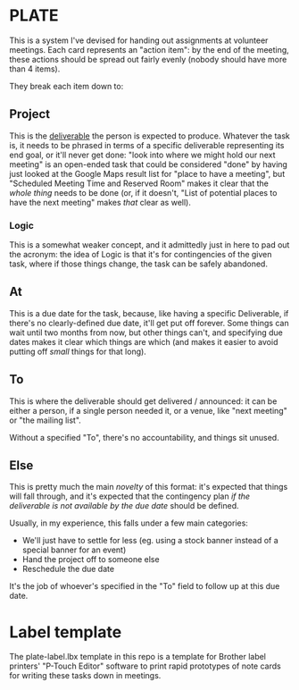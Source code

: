 # PLATE

This is a system I've devised for handing out assignments at volunteer meetings. Each card represents an "action item": by the end of the meeting, these actions should be spread out fairly evenly (nobody should have more than 4 items).

They break each item down to:

## Project

This is the [deliverable][] the person is expected to produce. Whatever the task is, it needs to be phrased in terms of a specific deliverable representing its end goal, or it'll never get done: "look into where we might hold our next meeting" is an open-ended task that could be considered "done" by having just looked at the Google Maps result list for "place to have a meeting", but "Scheduled Meeting Time and Reserved Room" makes it clear that the *whole thing* needs to be done (or, if it doesn't, "List of potential places to have the next meeting" makes *that* clear as well).

[deliverable]: https://en.wikipedia.org/wiki/Deliverable

### Logic

This is a somewhat weaker concept, and it admittedly just in here to pad out the acronym: the idea of Logic is that it's for contingencies of the given task, where if those things change, the task can be safely abandoned.

## At

This is a due date for the task, because, like having a specific Deliverable, if there's no clearly-defined due date, it'll get put off forever. Some things can wait until two months from now, but other things can't, and specifying due dates makes it clear which things are which (and makes it easier to avoid putting off *small* things for that long).

## To

This is where the deliverable should get delivered / announced: it can be either a person, if a single person needed it, or a venue, like "next meeting" or "the mailing list".

Without a specified "To", there's no accountability, and things sit unused.

## Else

This is pretty much the main *novelty* of this format: it's expected that things will fall through, and it's expected that the contingency plan *if the deliverable is not available by the due date* should be defined.

Usually, in my experience, this falls under a few main categories:

- We'll just have to settle for less (eg. using a stock banner instead of a special banner for an event)
- Hand the project off to someone else
- Reschedule the due date

It's the job of whoever's specified in the "To" field to follow up at this due date.

# Label template

The plate-label.lbx template in this repo is a template for Brother label printers' "P-Touch Editor" software to print rapid prototypes of note cards for writing these tasks down in meetings.
